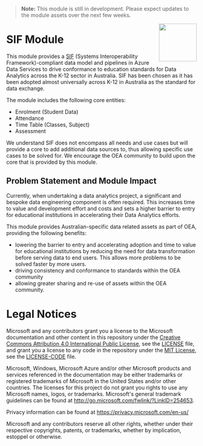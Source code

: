 > **Note:** This module is still in development. Please expect updates to the module assets over the next few weeks.

<img align="right" height="100" src="https://github.com/microsoft/OpenEduAnalytics/blob/main/docs/pics/oea-logo-nobg.png">

# SIF Module
This module provides a [SIF](http://specification.sifassociation.org/Implementation/AU/3.4.7/index.html) (Systems Interoperability Framework)-compliant data model and pipelines in Azure Data Services to drive conformance to education standards for Data Analytics across the K-12 sector in Australia. SIF has been chosen as it has been adopted almost universally across K-12 in Australia as the standard for data exchange.

The module includes the following core entities: 
- Enrolment (Student Data)
- Attendance
- Time Table (Classes, Subject) 
- Assessment

We understand SIF does not encompass all needs and use cases but will provide a core to add additional data sources to, thus allowing specific use cases to be solved for. We encourage the OEA community to build upon the core that is provided by this module.

## Problem Statement and Module Impact
Currently, when undertaking a data analytics project, a significant and bespoke data engineering component is often required. This increases time to value and development effort and costs and sets a higher barrier to entry for educational institutions in accelerating their Data Analytics efforts. 

This module provides Australian-specific data related assets as part of OEA, providing the following benefits:
-	lowering the barrier to entry and accelerating adoption and time to value for educational institutions by reducing the need for data transformation before serving data to end users. This allows more problems to be solved faster by more users.
-	driving consistency and conformance to standards within the OEA community
-	allowing greater sharing and re-use of assets within the OEA community.

# Legal Notices
Microsoft and any contributors grant you a license to the Microsoft documentation and other content
in this repository under the [Creative Commons Attribution 4.0 International Public License](https://creativecommons.org/licenses/by/4.0/legalcode),
see the [LICENSE](LICENSE) file, and grant you a license to any code in the repository under the [MIT License](https://opensource.org/licenses/MIT), see the
[LICENSE-CODE](LICENSE-CODE) file.

Microsoft, Windows, Microsoft Azure and/or other Microsoft products and services referenced in the documentation
may be either trademarks or registered trademarks of Microsoft in the United States and/or other countries.
The licenses for this project do not grant you rights to use any Microsoft names, logos, or trademarks.
Microsoft's general trademark guidelines can be found at http://go.microsoft.com/fwlink/?LinkID=254653.

Privacy information can be found at https://privacy.microsoft.com/en-us/

Microsoft and any contributors reserve all other rights, whether under their respective copyrights, patents,
or trademarks, whether by implication, estoppel or otherwise.
